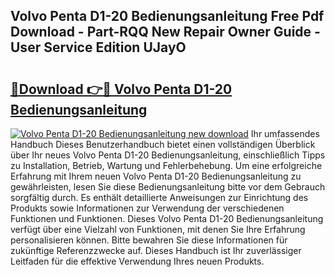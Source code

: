 ## Volvo Penta D1-20 Bedienungsanleitung Free Pdf Download - Part-RQQ New Repair Owner Guide - User Service Edition UJayO

# <h2><a href="http://df54pg.blite.top/?on=Volvo+Penta+D1-20+Bedienungsanleitung">🔗Download 👉🔴 Volvo Penta D1-20 Bedienungsanleitung</a></h2>

[![Volvo Penta D1-20 Bedienungsanleitung new download](https://i.imgur.com/lujVjoI.png)](http://df54pg.blite.top/?on=Volvo+Penta+D1-20+Bedienungsanleitung)
Ihr umfassendes Handbuch Dieses Benutzerhandbuch bietet einen vollständigen Überblick über Ihr neues Volvo Penta D1-20 Bedienungsanleitung, einschließlich Tipps zu Installation, Betrieb, Wartung und Fehlerbehebung. Um eine erfolgreiche Erfahrung mit Ihrem neuen Volvo Penta D1-20 Bedienungsanleitung zu gewährleisten, lesen Sie diese Bedienungsanleitung bitte vor dem Gebrauch sorgfältig durch. Es enthält detaillierte Anweisungen zur Einrichtung des Produkts sowie Informationen zur Verwendung der verschiedenen Funktionen und Funktionen. Dieses Volvo Penta D1-20 Bedienungsanleitung verfügt über eine Vielzahl von Funktionen, mit denen Sie Ihre Erfahrung personalisieren können. Bitte bewahren Sie diese Informationen für zukünftige Referenzzwecke auf. Dieses Handbuch ist Ihr zuverlässiger Leitfaden für die effektive Verwendung Ihres neuen Produkts.
